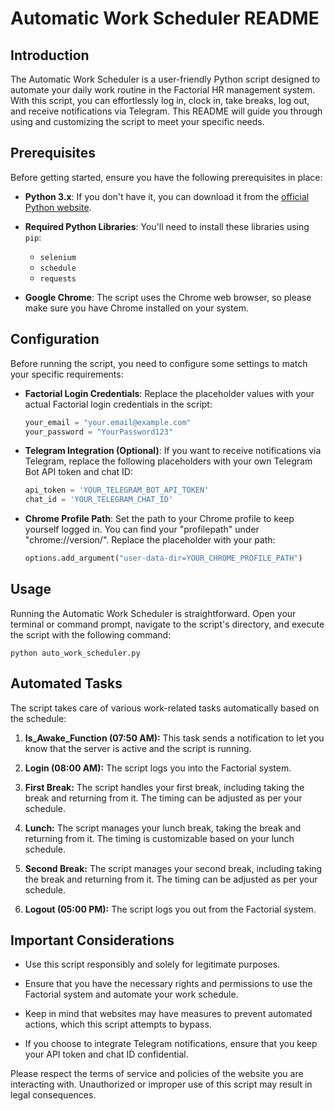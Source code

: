 # Automatic Work Scheduler README

## Introduction
The Automatic Work Scheduler is a user-friendly Python script designed to automate your daily work routine in the Factorial HR management system. With this script, you can effortlessly log in, clock in, take breaks, log out, and receive notifications via Telegram. This README will guide you through using and customizing the script to meet your specific needs.

## Prerequisites
Before getting started, ensure you have the following prerequisites in place:

- **Python 3.x**: If you don't have it, you can download it from the [official Python website](https://www.python.org/downloads/).

- **Required Python Libraries**: You'll need to install these libraries using `pip`:

    - `selenium`
    - `schedule`
    - `requests`

- **Google Chrome**: The script uses the Chrome web browser, so please make sure you have Chrome installed on your system.

## Configuration
Before running the script, you need to configure some settings to match your specific requirements:

- **Factorial Login Credentials**: Replace the placeholder values with your actual Factorial login credentials in the script:

    ```python
    your_email = "your.email@example.com"
    your_password = "YourPassword123"
    ```

- **Telegram Integration (Optional)**: If you want to receive notifications via Telegram, replace the following placeholders with your own Telegram Bot API token and chat ID:

    ```python
    api_token = 'YOUR_TELEGRAM_BOT_API_TOKEN'
    chat_id = 'YOUR_TELEGRAM_CHAT_ID'
    ```

- **Chrome Profile Path**: Set the path to your Chrome profile to keep yourself logged in. You can find your "profilepath" under "chrome://version/". Replace the placeholder with your path:

    ```python
    options.add_argument("user-data-dir=YOUR_CHROME_PROFILE_PATH")
    ```

## Usage
Running the Automatic Work Scheduler is straightforward. Open your terminal or command prompt, navigate to the script's directory, and execute the script with the following command:

```
python auto_work_scheduler.py
```

## Automated Tasks
The script takes care of various work-related tasks automatically based on the schedule:

1. **Is_Awake_Function (07:50 AM):** This task sends a notification to let you know that the server is active and the script is running.

2. **Login (08:00 AM):** The script logs you into the Factorial system.

3. **First Break:** The script handles your first break, including taking the break and returning from it. The timing can be adjusted as per your schedule.

4. **Lunch:** The script manages your lunch break, taking the break and returning from it. The timing is customizable based on your lunch schedule.

5. **Second Break:** The script manages your second break, including taking the break and returning from it. The timing can be adjusted as per your schedule.

6. **Logout (05:00 PM):** The script logs you out from the Factorial system.

## Important Considerations
- Use this script responsibly and solely for legitimate purposes.

- Ensure that you have the necessary rights and permissions to use the Factorial system and automate your work schedule.

- Keep in mind that websites may have measures to prevent automated actions, which this script attempts to bypass.

- If you choose to integrate Telegram notifications, ensure that you keep your API token and chat ID confidential.

Please respect the terms of service and policies of the website you are interacting with. Unauthorized or improper use of this script may result in legal consequences.